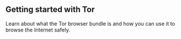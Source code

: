 ## Getting started with Tor

Learn about what the Tor browser bundle is and how you can use it to browse the Internet safely.

